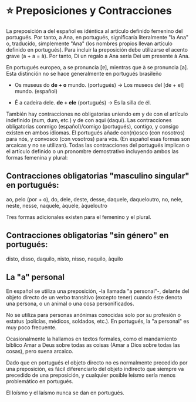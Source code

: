 # :star: Preposiciones y Contracciones

La preposición a del español es idéntica al artículo definido femenino del portugués. Por tanto, a Ana, en portugués, significaría literalmente "la Ana" o, traducido, simplemente "Ana" (los nombres propios llevan artículo definido en portugués). Para incluir la preposición debe utilizarse el acento grave (a + a = à). Por tanto, Di un regalo a Ana sería Dei um presente à Ana.

En portugués europeo, a se pronuncia [ɐ], mientras que à se pronuncia [a]. Esta distinción no se hace generalmente en portugués brasileño


- Os museus do **de + o** mundo. (portugués) -> Los museos del [de + el] mundo. (español)

- É a cadeira dele. **de + ele** (portugués) -> Es la silla de él.

También hay contracciones no obligatorias uniendo em y de con el artículo indefinido (num,
dum, etc.) y de con aqui (daqui). Las contracciones obligatorias conmigo (español)/comigo
(portugués), contigo, y consigo existen en ambos idiomas. El portugués añade con(n)osco (con nosotros) para nós, y convosco (con vosotros) para vós. (En español esas formas son arcaicas y no se utilizan). Todas las contracciones del portugués implican o el artículo definido o un pronombre demostrativo incluyendo ambos las formas femenina y plural:

## Contracciones obligatorias "masculino singular" en portugués:

ao, pelo (por + o), do, dele, deste, desse, daquele, daqueloutro, no, nele, neste, nesse, naquele, àquele, àqueloutro

Tres formas adicionales existen para el femenino y el plural.

## Contracciones obligatorias "sin género" en portugués:

disto, disso, daquilo, nisto, nisso, naquilo, àquilo

## La "a" personal

En español se utiliza una preposición, -la llamada "a personal"-, delante del objeto directo de un verbo transitivo (excepto tener) cuando éste denota una persona, o un animal o una cosa personificados.

No se utiliza para personas anónimas conocidas solo por su profesión o estatus (policías, médicos, soldados, etc.). En portugués, la "a personal" es muy poco frecuente.

Ocasionalmente la hallamos en textos formales, como el mandamiento bíblico Amar a Deus sobre todas as coisas (Amar a Dios sobre todas las cosas), pero suena arcaico. 

Dado que en portugués el objeto directo no es normalmente precedido por una preposición, es fácil diferenciarlo del objeto indirecto que siempre va precedido de una preposición, y cualquier posible leísmo sería menos problemático en portugués. 

El loísmo y el laísmo nunca se dan en portugués.




